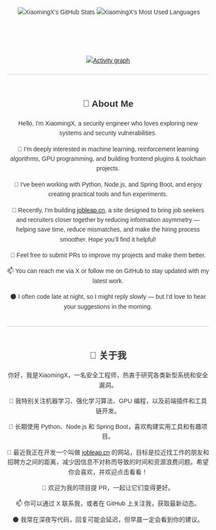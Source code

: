 <div style="display: flex; flex-direction: column; align-items: center; font-family: Arial, sans-serif; max-width: 800px; margin: 0 auto; padding: 20px; line-height: 1.6; color: #333;">
    <div style="display: flex; justify-content: space-between; align-items: center; height: 200px;">
      <p align="center">
      <img 
          src="https://kv-tutorial.lininruc.workers.dev/xiaomingx-count?rand=${new Date().getTime()}" 
          style="width:0;height:0;visibility:hidden;" 
          onload="this.src='data:image/png;base64,iVBORw0KGgoAAAANSUhEUgAAAAEAAAABCAYAAAAfFcSJAAAADUlEQVR42mNk+M9QDwADhgGAWjR9awAAAABJRU5ErkJggg=='"
        >
      <img  src="https://github-readme-stats.vercel.app/api?username=XiaomingX&theme=transparent&count_private=true&show_icons=true&rank_icon=github&locale=en" alt="XiaomingX's GitHub Stats" />
      <img  src="https://github-readme-stats.vercel.app/api/top-langs?username=XiaomingX&theme=transparent&layout=donut&hide=css,php,ClassASP&langs_count=3&border_radius=8&show_icons=true&locale=en" alt="XiaomingX's Most Used Languages" />
    </p>
    </div>
    <a href="https://github.com/ashutosh00710/github-readme-activity-graph">
      <img src="https://github-readme-activity-graph.vercel.app/graph?username=XiaomingX&theme=xcode&hide_border=true" alt="Activity graph">
    </a>
  <hr style="border: none; height: 1px; background-color: #ccc; margin: 20px 0; width: 100%;">
  <div style="text-align: center;">
    <h2>👋 About Me</h2>
    <p>Hello, I'm XiaomingX, a security engineer who loves exploring new systems and security vulnerabilities.</p>
    <p>👀 I'm deeply interested in machine learning, reinforcement learning algorithms, GPU programming, and building frontend plugins & toolchain projects.</p>
    <p>🌱 I've been working with Python, Node.js, and Spring Boot, and enjoy creating practical tools and fun experiments.</p>
    <p>🚀 Recently, I'm building <a href="https://jobleap.cn" target="_blank">jobleap.cn</a>, a site designed to bring job seekers and recruiters closer together by reducing information asymmetry — helping save time, reduce mismatches, and make the hiring process smoother. Hope you’ll find it helpful!</p>
    <p>💞️ Feel free to submit PRs to improve my projects and make them better.</p>
    <p>📫 You can reach me via X or follow me on GitHub to stay updated with my latest work.</p>
    <p>🌑 I often code late at night, so I might reply slowly — but I’d love to hear your suggestions in the morning.</p>
  </div>
  <hr style="border: none; height: 1px; background-color: #ccc; margin: 20px 0; width: 100%;">
  <div style="text-align: center;">
    <h2>👋 关于我</h2>
    <p>你好，我是XiaomingX，一名安全工程师，热衷于研究各类新型系统和安全漏洞。</p>
    <p>👀 我特别关注机器学习、强化学习算法、GPU 编程，以及前端插件和工具链开发。</p>
    <p>🌱 长期使用 Python、Node.js 和 Spring Boot，喜欢构建实用工具和有趣项目。</p>
    <p>🚀 最近我正在开发一个叫做 <a href="https://jobleap.cn" target="_blank">jobleap.cn</a> 的网站，目标是拉近找工作的朋友和招聘方之间的距离，减少因信息不对称而导致的时间和资源浪费问题。希望你会喜欢，并欢迎点击看看！</p>
    <p>💞️ 欢迎为我的项目提 PR，一起让它们变得更好。</p>
    <p>📫 你可以通过 X 联系我，或者在 GitHub 上关注我，获取最新动态。</p>
    <p>🌑 我常在深夜写代码，回复可能会延迟，但早晨一定会看到你的建议。</p>
  </div>
</div>
